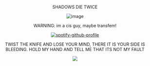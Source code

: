 <div align="center">

SHADOWS DIE TWICE
 
 ![image](https://camo.githubusercontent.com/2edea49afbbe5e78eed329a347b429cc42803cc29cf5b34e3e94ac2174c73609/68747470733a2f2f66696c65732e636174626f782e6d6f652f6371303472632e706e67)

WARNING: im a cis guy, maybe transfem!

[![spotify-github-profile](https://spotify-github-profile.kittinanx.com/api/view?uid=31usv2agjy2dc2ibjpln5faphf7y&cover_image=true&theme=natemoo-re&show_offline=false&background_color=121212&interchange=false&bar_color=ADD8E6&bar_color_cover=false)](https://github.com/kittinan/spotify-github-profile)


TWIST THE KNIFE AND LOSE YOUR MIND, THERE IT IS YOUR SIDE IS BLEEDING. HOLD MY HAND AND TELL ME THAT ITS NOT MY FAULT

![](https://komarev.com/ghpvc/?username=HeavenPiercehim&+color=blue&label=Guests)



</div>

